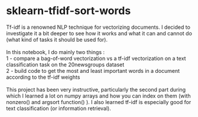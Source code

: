 # sklearn-tfidf-sort-words

Tf-idf is a renowned NLP technique for vectorizing documents. I decided to investigate it a bit deeper to see how it works and what it can and cannot do (what kind of tasks it should be used for).  
&nbsp;  
In this notebook, I do mainly two things :  
1 - compare a bag-of-word vectorization vs a tf-idf vectorization on a text classification task on the 20newsgroups dataset  
2 - build code to get the most and least important words in a document according to the tf-idf weights  
&nbsp;  
This project has been very instructive, particularly the second part during which I learned a lot on numpy arrays and how you can index on them (with nonzero() and argsort function() ). I also learned tf-idf is especially good for text classification (or information retrieval).  
